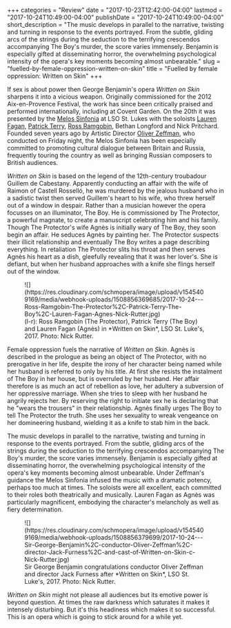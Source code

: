 +++
categories = "Review"
date = "2017-10-23T12:42:00-04:00"
lastmod = "2017-10-24T10:49:00-04:00"
publishDate = "2017-10-24T10:49:00-04:00"
short_description = "The music develops in parallel to the narrative, twisting and turning in response to the events portrayed. From the subtle, gliding arcs of the strings during the seduction to the terrifying crescendos accompanying The Boy's murder, the score varies immensely. Benjamin is especially gifted at disseminating horror, the overwhelming psychological intensity of the opera's key moments becoming almost unbearable."
slug = "fuelled-by-female-oppression-written-on-skin"
title = "Fuelled by female oppression: Written on Skin"
+++

If sex is about power then George Benjamin's opera *Written on Skin* sharpens it into a vicious weapon. Originally commissioned for the 2012 Aix-en-Provence Festival, the work has since been critically praised and performed internationally, including at Covent Garden. On the 20th it was presented by the [Melos Sinfonia](/scene/companies/melos-sinfonia/) at LSO St. Lukes with the soloists [Lauren Fagan](/scene/people/lauren-fagan/), [Patrick Terry](/scene/people/patrick-terry/), [Ross Ramgobin](/scene/people/ross-ramgobin/), Bethan Longford and Nick Pritchard. Founded seven years ago by Artistic Director [Oliver Zeffman](/talking-with-conductors-oliver-zeffman/), who conducted on Friday night, the Melos Sinfonia has been especially committed to promoting cultural dialogue between Britain and Russia, frequently touring the country as well as bringing Russian composers to British audiences. 

*Written on Skin* is based on the legend of the 12th-century troubadour Guillem de Cabestany. Apparently conducting an affair with the wife of Raimon of Castell Rosselló, he was murdered by the jealous husband who in a sadistic twist then served Guillem's heart to his wife, who threw herself out of a window in despair. Rather than a musician however the opera focusses on an illuminator, The Boy. He is commissioned by The Protector, a powerful magnate, to create a manuscript celebrating him and his family. Though The Protector's wife Agnès is initially wary of The Boy, they soon begin an affair. He seduces Agnès by painting her. The Protector suspects their illicit relationship and eventually The Boy writes a page describing everything. In retaliation The Protector slits his throat and then serves Agnès his heart as a dish, gleefully revealing that it was her lover's. She is defiant, but when her husband approaches with a knife she flings herself out of the window. 

<figure data-type="image">
![](https://res.cloudinary.com/schmopera/image/upload/v1545409169/media/webhook-uploads/1508856369685/2017-10-24---Ross-Ramgobin-The-Protector%2C-Patrick-Terry-The-Boy%2C-Lauren-Fagan-Agnes-Nick-Rutter.jpg)
<figcaption>(l-r): Ross Ramgobin (The Protector), Patrick Terry (The Boy) and Lauren Fagan (Agnès) in *Written on Skin*, LSO St. Luke's, 2017. Photo: Nick Rutter.</figcaption>
</figure>

Female oppression fuels the narrative of *Written on Skin*. Agnès is described in the prologue as being an object of The Protector, with no prerogative in her life, despite the irony of her character being named while her husband is referred to only by his title. At first she resists the instalment of The Boy in her house, but is overruled by her husband. Her affair therefore is as much an act of rebellion as love, her adultery a subversion of her oppressive marriage. When she tries to sleep with her husband he angrily rejects her. By reserving the right to initiate sex he is declaring that he "wears the trousers" in their relationship. Agnès finally urges The Boy to tell The Protector the truth. She uses her sexuality to wreak vengeance on her domineering husband, wielding it as a knife to stab him in the back. 

The music develops in parallel to the narrative, twisting and turning in response to the events portrayed. From the subtle, gliding arcs of the strings during the seduction to the terrifying crescendos accompanying The Boy's murder, the score varies immensely. Benjamin is especially gifted at disseminating horror, the overwhelming psychological intensity of the opera's key moments becoming almost unbearable. Under Zeffman's guidance the Melos Sinfonia infused the music with a dramatic potency, perhaps too much at times. The soloists were all excellent, each committed to their roles both theatrically and musically. Lauren Fagan as Agnès was particularly magnificent, embodying the character's melancholy as well as fiery determination.  

<figure data-type="image">
![](https://res.cloudinary.com/schmopera/image/upload/v1545409169/media/webhook-uploads/1508856379699/2017-10-24---Sir-George-Benjamin%2C-conductor-Oliver-Zeffman%2C-director-Jack-Furness%2C-and-cast-of-Written-on-Skin-c-Nick-Rutter.jpg)
<figcaption>Sir George Benjamin congratulations conductor Oliver Zeffman and director Jack Furness after *Written on Skin*, LSO St. Luke's, 2017. Photo: Nick Rutter.</figcaption>
</figure>

*Written on Skin* might not please all audiences but its emotive power is beyond question. At times the raw darkness which saturates it makes it intensely disturbing. But it's this headiness which makes it so successful. This is an opera which is going to stick around for a while yet.
